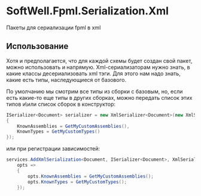 # SoftWell.Fpml.Serialization.Xml

Пакеты для сериализации fpml в xml


## Использование

Хотя и предполагается, что для каждой схемы будет создан свой пакет, можно использовать и напрямую.
Xml-сериализаторам нужно знать, в какие классы десериализовать xml тэги. 
Для этого нам надо знать, какие есть типы, наследующиеся от базового.

По умолчанию мы смотрим все типы из сборки с базовым, но, если есть какие-то еще типы в других сборках, можно передать список этих типов и\или список сборок в конструктор:


```c#
ISerializer<Document> serializer = new XmlSerializer<Document>(new XmlSerializationOptions<Document>
{
    KnownAssemblies = GetMyCustomAssemblies(),
    KnownTypes = GetMyCustomTypes()
});

```

или при регистрации зависимостей:

```c#
services.AddXmlSerialization<Document, ISerializer<Document>, XmlSerializer<Document>>(
    opts => 
    {
        opts.KnownAssemblies = GetMyCustomAssemblies();
        opts.KnownTypes = GetMyCustomTypes();
    });
```